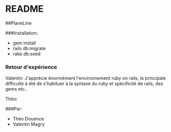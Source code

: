# README
##PlaneLine

###Installation:
- gem install
- rails db:migrate
- rake db:seed


### Retour d'expérience

Valentin: J'apprécie énormément l'environnement ruby on rails, la principale difficulté à été de s'habituer à la syntaxe du ruby et spécificité de rails, des gems etc..

Théo: 

###Par: 
* Théo Douence
* Valentin Magry